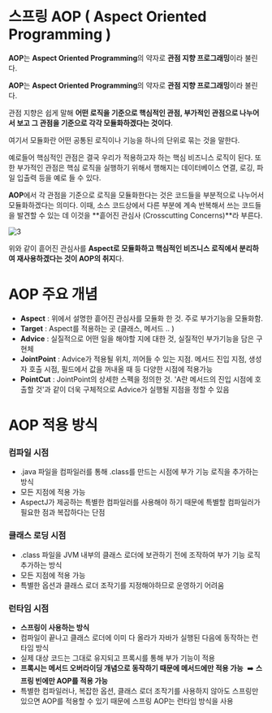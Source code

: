 # **스프링 AOP ( Aspect Oriented Programming )**

**AOP**는 **Aspect Oriented Programming**의 약자로 **관점 지향 프로그래밍**이라 불린다.

**AOP**는 **Aspect Oriented Programming**의 약자로 **관점 지향 프로그래밍**이라 불린다.

관점 지향은 쉽게 말해 **어떤 로직을 기준으로 핵심적인 관점, 부가적인 관점으로 나누어서 보고 그 관점을 기준으로 각각 모듈화하겠다는 것이다**.

여기서 모듈화란 어떤 공통된 로직이나 기능을 하나의 단위로 묶는 것을 말한다.

예로들어 핵심적인 관점은 결국 우리가 적용하고자 하는 핵심 비즈니스 로직이 된다. 또한 부가적인 관점은 핵심 로직을 실행하기 위해서 행해지는 데이터베이스 연결, 로깅, 파일 입출력 등을 예로 들 수 있다.

**AOP**에서 각 관점을 기준으로 로직을 모듈화한다는 것은 코드들을 부분적으로 나누어서 모듈화하겠다는 의미다. 이때, 소스 코드상에서 다른 부분에 계속 반복해서 쓰는 코드들을 발견할 수 있는 데 이것을 **흩어진 관심사 (Crosscutting Concerns)**라 부른다.

![3](https://github.com/gilyeon00/TIL/assets/52391627/c62190f4-da20-4a2c-a4a7-a40c9137652b)


위와 같이 흩어진 관심사를 **Aspect로 모듈화하고 핵심적인 비즈니스 로직에서 분리하여 재사용하겠다는 것이 AOP의 취지**다.

# **AOP 주요 개념**

- **Aspect** : 위에서 설명한 흩어진 관심사를 모듈화 한 것. 주로 부가기능을 모듈화함.
- **Target** : Aspect를 적용하는 곳 (클래스, 메서드 .. )
- **Advice** : 실질적으로 어떤 일을 해야할 지에 대한 것, 실질적인 부가기능을 담은 구현체
- **JointPoint** : Advice가 적용될 위치, 끼어들 수 있는 지점. 메서드 진입 지점, 생성자 호출 시점, 필드에서 값을 꺼내올 때 등 다양한 시점에 적용가능
- **PointCut** : JointPoint의 상세한 스펙을 정의한 것. 'A란 메서드의 진입 시점에 호출할 것'과 같이 더욱 구체적으로 Advice가 실행될 지점을 정할 수 있음


# AOP 적용 방식

### **컴파일 시점**

- .java 파일을 컴파일러를 통해 .class를 만드는 시점에 부가 기능 로직을 추가하는 방식
- 모든 지점에 적용 가능
- AspectJ가 제공하는 특별한 컴파일러를 사용해야 하기 때문에 특별할 컴파일러가 필요한 점과 복잡하다는 단점

### **클래스 로딩 시점**

- .class 파일을 JVM 내부의 클래스 로더에 보관하기 전에 조작하여 부가 기능 로직 추가하는 방식
- 모든 지점에 적용 가능
- 특별한 옵션과 클래스 로더 조작기를 지정해야하므로 운영하기 어려움

### 런타임 시점

- **스프링이 사용하는 방식**
- 컴파일이 끝나고 클래스 로더에 이미 다 올라가 자바가 실행된 다음에 동작하는 런타임 방식
- 실제 대상 코드는 그대로 유지되고 프록시를 통해 부가 기능이 적용
- **프록시는 메서드 오버라이딩 개념으로 동작하기 때문에 메서드에만 적용 가능** 
➡️ **스프링 빈에만 AOP를 적용 가능**
- 특별한 컴파일러나, 복잡한 옵션, 클래스 로더 조작기를 사용하지 않아도 스프링만 있으면 AOP를 적용할 수 있기 때문에 스프링 AOP는 런타임 방식을 사용